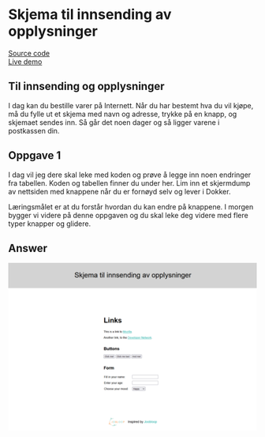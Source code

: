 # Skjema til innsending av opplysninger

[Source code](https://github.com/chriskodehub/4-KH_Skjema-til-nnsending-av-opplysninger)  
[Live demo](https://chriskodehub.github.io/4-KH_Skjema-til-nnsending-av-opplysninger/)

## Til innsending og opplysninger
I dag kan du bestille varer på Internett. Når du har bestemt hva du vil kjøpe, må du fylle ut et skjema med navn og adresse, trykke på en knapp, og skjemaet sendes inn. Så går det noen dager og så ligger varene i postkassen din.

## Oppgave 1
I dag vil jeg dere skal leke med koden og prøve å legge inn noen endringer fra tabellen. Koden og tabellen finner du under her.
Lim inn et skjermdump av nettsiden med knappene når du er fornøyd selv og lever i Dokker. 

Læringsmålet er at du forstår hvordan du kan endre på knappene. I morgen bygger vi videre på denne oppgaven og du skal leke deg videre med flere typer knapper og glidere. 

## Answer
![demo](img/demo.png)
